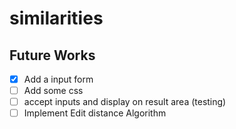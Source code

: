 # similarities

## Future Works ##

- [x] Add a input form
- [ ] Add some css
- [ ] accept inputs and display on result area (testing)
- [ ] Implement Edit distance Algorithm
